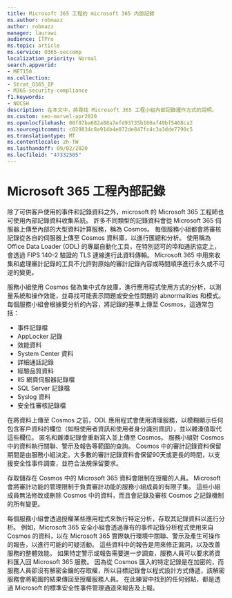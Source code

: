 ```yaml
---
title: Microsoft 365 工程的 microsoft 365 內部記錄
ms.author: robmazz
author: robmazz
manager: laurawi
audience: ITPro
ms.topic: article
ms.service: O365-seccomp
localization_priority: Normal
search.appverid:
- MET150
ms.collection:
- Strat_O365_IP
- M365-security-compliance
f1.keywords:
- NOCSH
description: 在本文中，將尋找 Microsoft 365 工程小組內部記錄運作方式的說明。
ms.custom: seo-marvel-apr2020
ms.openlocfilehash: 08f87ba682a88a7efd93735b160af49bf5468ca2
ms.sourcegitcommit: c029834c8a914b4e072de847fc4c3a3dde7790c5
ms.translationtype: MT
ms.contentlocale: zh-TW
ms.lasthandoff: 09/02/2020
ms.locfileid: "47332505"
---
```

# <a name="internal-logging-for-microsoft-365-engineering"></a>Microsoft 365 工程內部記錄

除了可供客戶使用的事件和記錄資料之外，microsoft 的 Microsoft 365 工程師也可使用內部記錄資料收集系統。 許多不同類型的記錄資料會從 Microsoft 365 伺服器上傳至內部的大型資料計算服務，稱為 Cosmos。 每個服務小組都會將審核記錄從各自的伺服器上傳至 Cosmos 資料庫，以進行匯總和分析。 使用稱為 Office Data Loader (ODL) 的專屬自動化工具，在特別認可的埠和通訊協定上，會透過 FIPS 140-2 驗證的 TLS 連線進行此資料傳輸。 Microsoft 365 中用來收集和處理審計記錄的工具不允許對原始的審計記錄內容或時間順序進行永久或不可逆的變更。

服務小組使用 Cosmos 做為集中式存放庫，進行應用程式使用方式的分析，以測量系統和操作效能，並尋找可能表示問題或安全性問題的 abnormalities 和模式。 每個服務小組會根據要分析的內容，將記錄的基準上傳至 Cosmos，這通常包括：

- 事件記錄檔
- AppLocker 記錄
- 效能資料
- System Center 資料
- 詳細通話記錄
- 經驗品質資料
- IIS 網頁伺服器記錄檔
- SQL Server 記錄檔
- Syslog 資料
- 安全性審核記錄檔

在將資料上傳至 Cosmos 之前，ODL 應用程式會使用清理服務，以模糊顯示任何包含客戶資料的欄位（如租使用者資訊和使用者身分識別資訊），並以雜湊值取代這些欄位。 匿名和雜湊記錄會重新寫入並上傳至 Cosmos。 服務小組對 Cosmos 中的資料執行關聯、警示及報告等範圍的查詢。 Cosmos 中的審計記錄資料保留期間是由服務小組決定。大多數的審計記錄資料會保留90天或更長的時間，以支援安全性事件調查，並符合法規保留要求。

存取儲存在 Cosmos 中的 Microsoft 365 資料會限制在授權的人員。 Microsoft 會將審計功能的管理限制于負責審計功能的服務小組成員的有限子集。 這些小組成員無法修改或刪除 Cosmos 中的資料，而且會記錄及審核 Cosmos 之記錄機制的所有變更。

每個服務小組會透過授權某些應用程式來執行特定分析，存取其記錄資料以進行分析。 例如，Microsoft 365 安全小組會透過專有的事件記錄分析程式使用來自 Cosmos 的資料，以在 Microsoft 365 實際執行環境中關聯、警示及產生可操作的報告，以進行可能的可疑活動。 這些資料中的報告是用來修正漏洞，以及改善服務的整體效能。 如果特定警示或報告需要進一步調查，服務人員可以要求將資料匯入回 Microsoft 365 服務。 因為從 Cosmos 匯入的特定記錄是在加密的，而服務人員卻沒有解密金鑰的存取權，所以目標記錄會以程式設計方式傳遞，該解密服務會將範圍的結果傳回至授權服務人員。 在此練習中找到的任何弱點，都是透過 Microsoft 的標準安全性事件管理通道來報告及上報。
